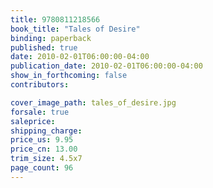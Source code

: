 ```yaml
---
title: 9780811218566
book_title: "Tales of Desire"
binding: paperback
published: true
date: 2010-02-01T06:00:00-04:00
publication_date: 2010-02-01T06:00:00-04:00
show_in_forthcoming: false
contributors:

cover_image_path: tales_of_desire.jpg
forsale: true
saleprice:
shipping_charge:
price_us: 9.95
price_cn: 13.00
trim_size: 4.5x7
page_count: 96
---
```


